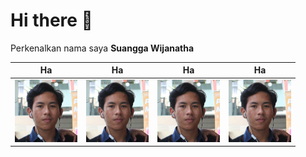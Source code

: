 # Hi there 👋
Perkenalkan nama saya **Suangga Wijanatha**

| Ha       | Ha     | Ha       | Ha     |
|--------------|-----------------|--------------|-----------------|
| <img src="IMG_9944.jpg" alt="Gambar 1" width="100"/> | <img src="IMG_9944.jpg" alt="Gambar 1" width="100"/> | <img src="IMG_9944.jpg" alt="Gambar 1" width="100"/> | <img src="IMG_9944.jpg" alt="Gambar 1" width="100"/> | 

